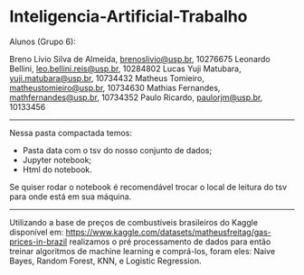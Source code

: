 # Inteligencia-Artificial-Trabalho

Alunos (Grupo 6):

Breno Lívio Silva de Almeida, brenoslivio@usp.br, 10276675
Leonardo Bellini, leo.bellini.reis@usp.br, 10284802
Lucas Yuji Matubara, yuji.matubara@usp.br, 10734432
Matheus Tomieiro, matheustomieiro@usp.br, 10734630
Mathias Fernandes, mathfernandes@usp.br, 10734352
Paulo Ricardo, paulorjm@usp.br, 10133456
__________________________________________________________________________________________

Nessa pasta compactada temos:

- Pasta data com o tsv do nosso conjunto de dados;
- Jupyter notebook;
- Html do notebook.

Se quiser rodar o notebook é recomendável trocar o local de leitura do tsv para onde está em sua máquina.
__________________________________________________________________________________________

Utilizando a base de preços de combustíveis brasileiros do Kaggle disponível em: https://www.kaggle.com/datasets/matheusfreitag/gas-prices-in-brazil realizamos o pré processamento de dados para então treinar algoritmos de machine learning e comprá-los, foram eles: Naive Bayes, Random Forest, KNN, e Logistic Regression.